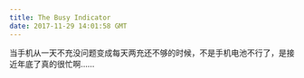 ```yaml
---
title: The Busy Indicator
date: 2017-11-29 14:01:58 GMT
---
```


当手机从一天不充没问题变成每天两充还不够的时候，不是手机电池不行了，是接近年底了真的很忙啊……

